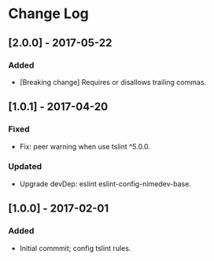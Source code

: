 # Change Log

## [2.0.0] - 2017-05-22

### Added
- [Breaking change] Requires or disallows trailing commas.


## [1.0.1] - 2017-04-20

### Fixed
- Fix: peer warning when use tslint ^5.0.0.

### Updated
- Upgrade devDep: eslint eslint-config-nimedev-base.


## [1.0.0] - 2017-02-01

### Added
- Initial commmit; config tslint rules.
